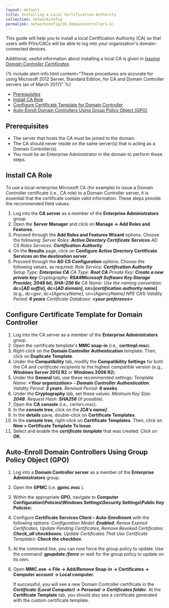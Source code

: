 ```yaml
---
layout: default
title: Installing a Local Certification Authority
collection: networkconfig
permalink: networkconfig/2b_domaincontrollers-3/
---
```


This guide will help you to install a local Certification Authority (CA) so that users with PIVs/CACs will be able to log into your organization's domain-connected devices. 

Additional, useful information about installing a local CA is given in [_Issuing Domain Controller Certificates_]({{site.baseurl}}/creating-domain-controller-certificate-profiles). 

{% include alert-info.html content="These procedures are accurate for using Microsoft 2012 Server, Standard Edition, for CA and Domain Controller servers (as of March 2017)" %}  

* [Prerequisites](#prerequisites)
* [Install CA Role](#install-ca-role)
* [Configure Certificate Template for Domain Controller](#configure-certificate-template-for-domain-controller)
* [Auto-Enroll Domain Controllers Using Group Policy Object (GPO)](#auto-enroll-domain-controllers-using-group-policy-object)

## Prerequisites  

  * The server that hosts the CA must be joined to the domain.
  * The CA should never reside on the same server(s) that is acting as a Domain Controller(s).
  * You must be an Enterprise Administrator in the domain to perform these steps.

## Install CA Role

To use a local-enterprise Microsoft CA (for example) to issue a Domain Controller certificate (i.e., CA role) to a Domain Controller server, it is essential that the certificate contain valid information. These steps provide the recommended field values.

  1. Log into the **CA server** as a member of the **Enterprise Administrators** group.
  2. Open the **Server Manager** and click on **Manage -&gt; Add Roles and Features**.
  3. Proceed through the **Add Roles and Features Wizard** options. Choose the following:
     _Server Roles:_ **_Active Directory Certificate Services_**
     _AD CS Roles Services:_ **_Certification Authority_** 
  4. On the **Results** page, click on **Configure Active Directory Certificate Services on the destination server**.
  5. Proceed through the **AD CS Configuration** options. Choose the following values, as required:
     _Role Service:_ **_Certification Authority_** 
     _Setup Type:_ **_Enterprise CA_** 
     _CA Type:_ **_Root CA_**
     _Private Key:_ **_Create a new private key_** 
     _Cryptography:_ **_RSA#Microsoft Software Key Storage Provider, 2048 bit, SHA-256 6e_**
     _CA Name: Use the naming convention:_ **dc=[_AD suffix_], dc=[_AD domain_], cn=[_certification authority name_]** 
      (e.g., dc=_gov_, dc=_[AgencyName]_, cn=_[AgencyName]_ _NPE_ _CA1_) 
     _Validity Period:_ **_6 years_** 
     _Certificate Database:_ **_&lt;your preference&gt;_** 

## Configure Certificate Template for Domain Controller  

  1. Log into the CA server as a member of the **Enterprise Administrators** group.
  2. Open the certificate template's **MMC snap-in** (i.e., **certtmpl.msc**). 
  3. Right-click on the **Domain Controller Authentication** template. Then, click on **Duplicate Template**.
  4. Under the **Compatibility** tab, modify the **Compatibility Settings** for both the _CA_ and _certificate recipients_ to the highest compatible version (e.g., **Windows Server 2012 R2** or **Windows 2008 R2**).
  5. Under the **General** tab, use these recommended settings:
     _Template Name:_  **_&lt;Your organization&gt; - Domain Controller Authentication_**.
     _Validity Period:_  **_3 years_**.
     _Renewal Period:_  **_6 weeks_**.
  6. Under the **Cryptography** tab, set these values:
     _Minimum Key Size:_  **_2048_**.
     _Request Hash:_  **_SHA256_** (if possible).
  7. Open the **CA console** (i.e., certsrv.msc).
  8. In the **console tree**, click on the **_[CA's name]_**.
  9. In the **details** pane, double-click on **Certificate Templates**.
 10. In the **console tree**, right-click on **Certificate Templates**. Then, click on **New &gt; Certificate Template To Issue**.
 11. Select and enable the **_certificate template_** that was created. Click on **OK**.

## Auto-Enroll Domain Controllers Using Group Policy Object (GPO)

  1. Log into a **Domain Controller server** as a member of the **Enterprise Administrators** group.
  2. Open the **GPMC** (i.e. **gpmc.msc** ).
  3. Within the appropriate **GPO**, navigate to **Computer Configuration\Policies\Windows Settings\Security Settings\Public Key Policies**\ 
  4. Configure **Certificate Services Client – Auto-Enrollment** with the following options:
     _Configuration Model:_ **_Enabled_**.
     _Renew Expired Certificates, Update Pending Certificates, Remove Revoked Certificates_: **_Check_all checkboxes_**.
      _Update Certificates That Use Certificate Templates_: **_Check the checkbox_**.
  5. At the command line, you can now force the group policy to update. Use the command: **_gpupdate /force_** or wait for the group policy to update on its own.
  6. Open **MMC.exe -&gt; File -&gt; Add/Remove Snap-in -&gt; Certificates -&gt; Computer account -&gt; Local computer**. 
  
      If successful, you will see a new Domain Controller certificate in the **_Certificate (Local Computer) -&gt; Personal -&gt; Certificates folder_**. At the **Certificate Template** tab, you should also see a certificate generated with the custom certificate template.
